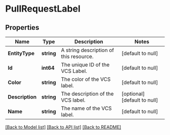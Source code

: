 # PullRequestLabel

## Properties
Name | Type | Description | Notes
------------ | ------------- | ------------- | -------------
**EntityType** | **string** | A string description of this resource. | [default to null]
**Id** | **int64** | The unique ID of the VCS Label. | [default to null]
**Color** | **string** | The color of the VCS label. | [default to null]
**Description** | **string** | The description of the VCS label. | [optional] [default to null]
**Name** | **string** | The name of the VCS label. | [default to null]

[[Back to Model list]](../README.md#documentation-for-models) [[Back to API list]](../README.md#documentation-for-api-endpoints) [[Back to README]](../README.md)

